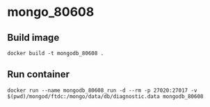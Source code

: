 # mongo_80608

## Build image
```
docker build -t mongodb_80608 .
```

## Run container
```
docker run --name mongodb_80608_run -d --rm -p 27020:27017 -v $(pwd)/mongod/ftdc:/mongo/data/db/diagnostic.data mongodb_80608
```